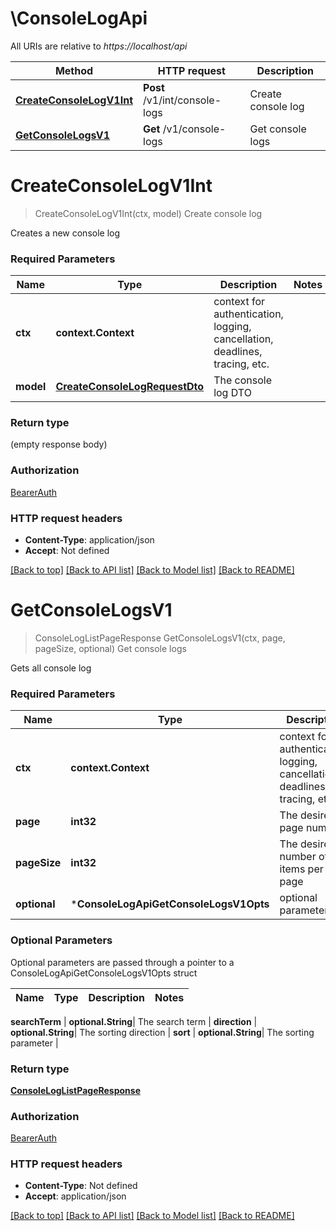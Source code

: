 # \ConsoleLogApi

All URIs are relative to *https://localhost/api*

Method | HTTP request | Description
------------- | ------------- | -------------
[**CreateConsoleLogV1Int**](ConsoleLogApi.md#CreateConsoleLogV1Int) | **Post** /v1/int/console-logs | Create console log
[**GetConsoleLogsV1**](ConsoleLogApi.md#GetConsoleLogsV1) | **Get** /v1/console-logs | Get console logs


# **CreateConsoleLogV1Int**
> CreateConsoleLogV1Int(ctx, model)
Create console log

Creates a new console log

### Required Parameters

Name | Type | Description  | Notes
------------- | ------------- | ------------- | -------------
 **ctx** | **context.Context** | context for authentication, logging, cancellation, deadlines, tracing, etc.
  **model** | [**CreateConsoleLogRequestDto**](CreateConsoleLogRequestDto.md)| The console log DTO | 

### Return type

 (empty response body)

### Authorization

[BearerAuth](README.md#BearerAuth)

### HTTP request headers

 - **Content-Type**: application/json
 - **Accept**: Not defined

[[Back to top]](#) [[Back to API list]](README.md#documentation-for-api-endpoints) [[Back to Model list]](../README.md#documentation-for-models) [[Back to README]](../README.md)

# **GetConsoleLogsV1**
> ConsoleLogListPageResponse GetConsoleLogsV1(ctx, page, pageSize, optional)
Get console logs

Gets all console log

### Required Parameters

Name | Type | Description  | Notes
------------- | ------------- | ------------- | -------------
 **ctx** | **context.Context** | context for authentication, logging, cancellation, deadlines, tracing, etc.
  **page** | **int32**| The desired page number | [default to 0]
  **pageSize** | **int32**| The desired number of items per page | [default to 25]
 **optional** | ***ConsoleLogApiGetConsoleLogsV1Opts** | optional parameters | nil if no parameters

### Optional Parameters
Optional parameters are passed through a pointer to a ConsoleLogApiGetConsoleLogsV1Opts struct

Name | Type | Description  | Notes
------------- | ------------- | ------------- | -------------


 **searchTerm** | **optional.String**| The search term | 
 **direction** | **optional.String**| The sorting direction | 
 **sort** | **optional.String**| The sorting parameter | 

### Return type

[**ConsoleLogListPageResponse**](ConsoleLogListPageResponse.md)

### Authorization

[BearerAuth](README.md#BearerAuth)

### HTTP request headers

 - **Content-Type**: Not defined
 - **Accept**: application/json

[[Back to top]](#) [[Back to API list]](README.md#documentation-for-api-endpoints) [[Back to Model list]](../README.md#documentation-for-models) [[Back to README]](../README.md)

